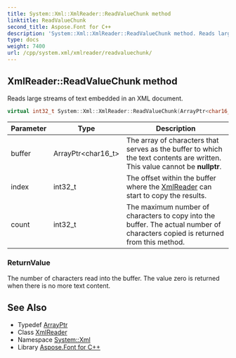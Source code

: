 ```yaml
---
title: System::Xml::XmlReader::ReadValueChunk method
linktitle: ReadValueChunk
second_title: Aspose.Font for C++
description: 'System::Xml::XmlReader::ReadValueChunk method. Reads large streams of text embedded in an XML document in C++.'
type: docs
weight: 7400
url: /cpp/system.xml/xmlreader/readvaluechunk/
---
```

## XmlReader::ReadValueChunk method


Reads large streams of text embedded in an XML document.

```cpp
virtual int32_t System::Xml::XmlReader::ReadValueChunk(ArrayPtr<char16_t> buffer, int32_t index, int32_t count)
```


| Parameter | Type | Description |
| --- | --- | --- |
| buffer | ArrayPtr\<char16_t\> | The array of characters that serves as the buffer to which the text contents are written. This value cannot be **nullptr**. |
| index | int32_t | The offset within the buffer where the [XmlReader](../) can start to copy the results. |
| count | int32_t | The maximum number of characters to copy into the buffer. The actual number of characters copied is returned from this method. |

### ReturnValue

The number of characters read into the buffer. The value zero is returned when there is no more text content.

## See Also

* Typedef [ArrayPtr](../../../system/arrayptr/)
* Class [XmlReader](../)
* Namespace [System::Xml](../../)
* Library [Aspose.Font for C++](../../../)
